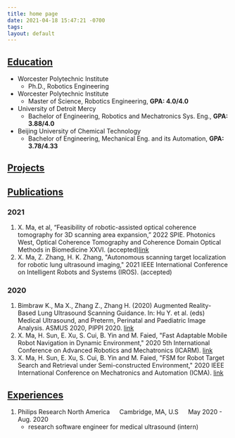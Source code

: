 ```yaml
---
title: home page
date: 2021-04-18 15:47:21 -0700
tags:
layout: default
---
```


## [Education]()
- Worcester Polytechnic Institute
    - Ph.D., Robotics Engineering
- Worcester Polytechnic Institute
    - Master of Science, Robotics Engineering, **GPA: 4.0/4.0**
- University of Detroit Mercy
    - Bachelor of Engineering, Robotics and Mechatronics Sys. Eng., **GPA: 3.88/4.0**
- Beijing University of Chemical Technology
    - Bachelor of Engineering, Mechanical Eng. and its Automation, **GPA: 3.78/4.33**  

## [Projects](project.md)

## [Publications](https://scholar.google.com/citations?user=4brJi0QAAAAJ)
### 2021
1. X. Ma, et al, “Feasibility of robotic-assisted optical coherence tomography for 3D scanning area expansion,” 2022 SPIE. Photonics West, Optical Coherence Tomography and Coherence Domain Optical Methods in Biomedicine XXVI. (accepted)[link](https://spie.org/photonics-west/presentation/Feasibility-of-robotic-assisted-optical-coherence-tomography-for-3D-scanning/11948-24)
2. X. Ma, Z. Zhang, H. K. Zhang, "Autonomous scanning target localization for robotic lung ultrasound imaging," 2021 IEEE International Conference on Intelligent Robots and Systems (IROS). (accepted)

### 2020
1. Bimbraw K., Ma X., Zhang Z., Zhang H. (2020) Augmented Reality-Based Lung Ultrasound Scanning Guidance. In: Hu Y. et al. (eds) Medical Ultrasound, and Preterm, Perinatal and Paediatric Image Analysis. ASMUS 2020, PIPPI 2020. [link](https://link.springer.com/chapter/10.1007/978-3-030-60334-2_11)
2. X. Ma, H. Sun, E. Xu, S. Cui, B. Yin and M. Faied, "Fast Adaptable Mobile Robot Navigation in Dynamic Environment," 2020 5th International Conference on Advanced Robotics and Mechatronics (ICARM). [link](https://ieeexplore.ieee.org/document/9195364)
3. X. Ma, H. Sun, E. Xu, S. Cui, B. Yin and M. Faied, "FSM for Robot Target Search and Retrieval under Semi-constructed Environment," 2020 IEEE International Conference on Mechatronics and Automation (ICMA). [link](https://ieeexplore.ieee.org/document/9233729)

## [Experiences]()
1. Philips Research North America &emsp; Cambridge, MA, U.S &emsp; May 2020 - Aug. 2020
    - research software engineer for medical ultrasound (intern)
